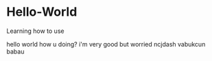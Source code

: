 # Hello-World
Learning how to use

hello world how u doing? i'm very good but worried 
ncjdash vabukcun babau
